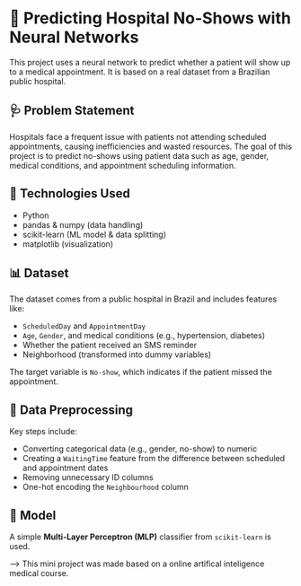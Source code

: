 # 🤖 Predicting Hospital No-Shows with Neural Networks

This project uses a neural network to predict whether a patient will show up to a medical appointment. It is based on a real dataset from a Brazilian public hospital.

## 🩺 Problem Statement

Hospitals face a frequent issue with patients not attending scheduled appointments, causing inefficiencies and wasted resources. The goal of this project is to predict no-shows using patient data such as age, gender, medical conditions, and appointment scheduling information.

## 🧠 Technologies Used

- Python  
- pandas & numpy (data handling)  
- scikit-learn (ML model & data splitting)  
- matplotlib (visualization)

## 📊 Dataset

The dataset comes from a public hospital in Brazil and includes features like:

- `ScheduledDay` and `AppointmentDay`
- `Age`, `Gender`, and medical conditions (e.g., hypertension, diabetes)
- Whether the patient received an SMS reminder
- Neighborhood (transformed into dummy variables)

The target variable is `No-show`, which indicates if the patient missed the appointment.

## 🧹 Data Preprocessing

Key steps include:

- Converting categorical data (e.g., gender, no-show) to numeric
- Creating a `WaitingTime` feature from the difference between scheduled and appointment dates
- Removing unnecessary ID columns
- One-hot encoding the `Neighbourhood` column

## 🤖 Model

A simple **Multi-Layer Perceptron (MLP)** classifier from `scikit-learn` is used.








--> This mini project was made based on a online artifical inteligence medical course.

